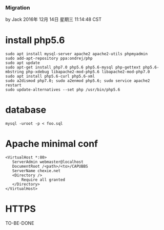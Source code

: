 ### Migration
by Jack
2016年 12月 14日 星期三 11:14:48 CST

# install php5.6
```
sudo apt install mysql-server apache2 apache2-utils phpmyadmin
sudo add-apt-repository ppa:ondrej/php
sudo apt update
sudo apt-get install php7.0 php5.6 php5.6-mysql php-gettext php5.6-mbstring php-xdebug libapache2-mod-php5.6 libapache2-mod-php7.0
sudo apt install php5.6-curl php5.6-xml
sudo a2dismod php7.0; sudo a2enmod php5.6; sudo service apache2 restart
sudo update-alternatives --set php /usr/bin/php5.6
```

# database
```
mysql -uroot -p < foo.sql
```

# Apache minimal conf
```
<VirtualHost *:80> 
   ServerAdmin webmaster@localhost 
   DocumentRoot /<path>/<to>/CAPUBBS 
   ServerName chexie.net 
   <Directory /> 
       Require all granted 
   </Directory> 
</VirtualHost> 
```

# HTTPS
TO-BE-DONE

